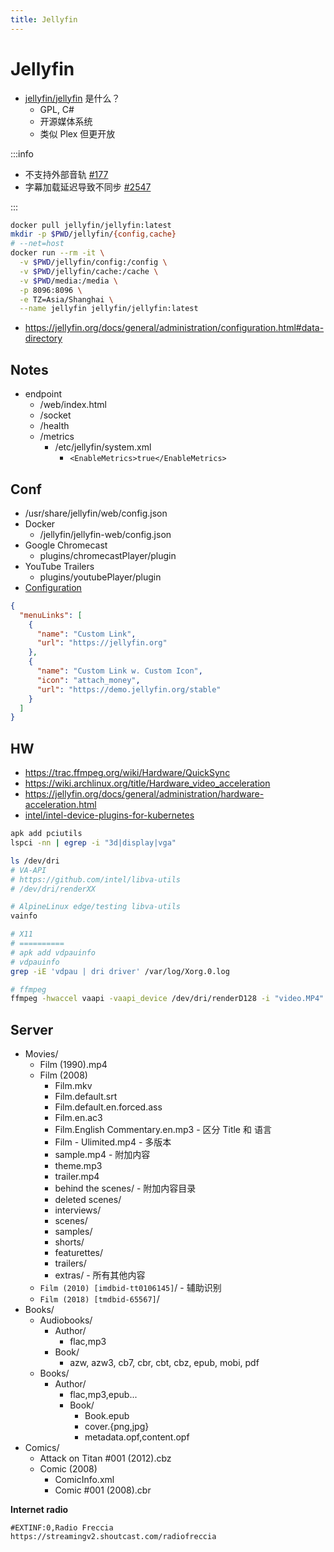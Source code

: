 ```yaml
---
title: Jellyfin
---
```


# Jellyfin

- [jellyfin/jellyfin](https://github.com/jellyfin/jellyfin) 是什么？
  - GPL, C#
  - 开源媒体系统
  - 类似 Plex 但更开放

:::info

- 不支持外部音轨 [#177](https://features.jellyfin.org/posts/177)
- 字幕加载延迟导致不同步 [#2547](https://github.com/jellyfin/jellyfin/issues/2547)

:::

```bash
docker pull jellyfin/jellyfin:latest
mkdir -p $PWD/jellyfin/{config,cache}
# --net=host
docker run --rm -it \
  -v $PWD/jellyfin/config:/config \
  -v $PWD/jellyfin/cache:/cache \
  -v $PWD/media:/media \
  -p 8096:8096 \
  -e TZ=Asia/Shanghai \
  --name jellyfin jellyfin/jellyfin:latest
```

- https://jellyfin.org/docs/general/administration/configuration.html#data-directory

## Notes

- endpoint
  - /web/index.html
  - /socket
  - /health
  - /metrics
    - /etc/jellyfin/system.xml
      - `<EnableMetrics>true</EnableMetrics>`

## Conf

- /usr/share/jellyfin/web/config.json
- Docker
  - /jellyfin/jellyfin-web/config.json
- Google Chromecast
  - plugins/chromecastPlayer/plugin
- YouTube Trailers
  - plugins/youtubePlayer/plugin
- [Configuration](https://jellyfin.org/docs/general/administration/configuration.html)

```json
{
  "menuLinks": [
    {
      "name": "Custom Link",
      "url": "https://jellyfin.org"
    },
    {
      "name": "Custom Link w. Custom Icon",
      "icon": "attach_money",
      "url": "https://demo.jellyfin.org/stable"
    }
  ]
}
```

## HW

- https://trac.ffmpeg.org/wiki/Hardware/QuickSync
- https://wiki.archlinux.org/title/Hardware_video_acceleration
- https://jellyfin.org/docs/general/administration/hardware-acceleration.html
- [intel/intel-device-plugins-for-kubernetes](https://github.com/intel/intel-device-plugins-for-kubernetes)

```bash
apk add pciutils
lspci -nn | egrep -i "3d|display|vga"

ls /dev/dri
# VA-API
# https://github.com/intel/libva-utils
# /dev/dri/renderXX

# AlpineLinux edge/testing libva-utils
vainfo

# X11
# ==========
# apk add vdpauinfo
# vdpauinfo
grep -iE 'vdpau | dri driver' /var/log/Xorg.0.log

# ffmpeg
ffmpeg -hwaccel vaapi -vaapi_device /dev/dri/renderD128 -i "video.MP4" -vf "select=eq(pict_type\,I)" -vsync vfr -qscale:v 2 -f image2 "%08d.jpg"
```

## Server

- Movies/
  - Film (1990).mp4
  - Film (2008)
    - Film.mkv
    - Film.default.srt
    - Film.default.en.forced.ass
    - Film.en.ac3
    - Film.English Commentary.en.mp3 - 区分 Title 和 语言
    - Film - Ulimited.mp4 - 多版本
    - sample.mp4 - 附加内容
    - theme.mp3
    - trailer.mp4
    - behind the scenes/ - 附加内容目录
    - deleted scenes/
    - interviews/
    - scenes/
    - samples/
    - shorts/
    - featurettes/
    - trailers/
    - extras/ - 所有其他内容
  - `Film (2010) [imdbid-tt0106145]`/ - 辅助识别
  - `Film (2018) [tmdbid-65567]`/
- Books/
  - Audiobooks/
    - Author/
      - flac,mp3
    - Book/
      - azw, azw3, cb7, cbr, cbt, cbz, epub, mobi, pdf
  - Books/
    - Author/
      - flac,mp3,epub...
      - Book/
        - Book.epub
        - cover.{png,jpg}
        - metadata.opf,content.opf
- Comics/
  - Attack on Titan #001 (2012).cbz
  - Comic (2008)
    - ComicInfo.xml
    - Comic #001 (2008).cbr

**Internet radio**

```m3u title="m3u"
#EXTINF:0,Radio Freccia
https://streamingv2.shoutcast.com/radiofreccia
```
